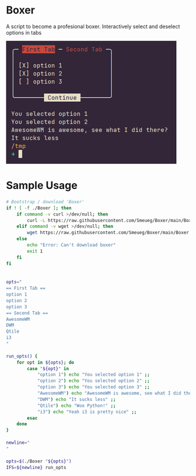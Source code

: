 # Boxer
A script to become a profesional boxer.
Interactively select and deselect options in tabs

![Screenshot](./Screenshot.png)


# Sample Usage
```bash
# Bootstrap / download 'Boxer'
if ! [ -f ./Boxer ]; then
	if command -v curl >/dev/null; then
		curl -L https://raw.githubusercontent.com/Smeueg/Boxer/main/Boxer -o Boxer
	elif command -v wget >/dev/null; then
		wget https://raw.githubusercontent.com/Smeueg/Boxer/main/Boxer -O Boxer
	else
		echo "Error: Can't download boxer"
		exit 1
	fi
fi


opts="
== First Tab ==
option 1
option 2
option 3
== Second Tab ==
AwesomeWM
DWM
Qtile
i3
"

run_opts() {
	for opt in ${opts}; do
		case "${opt}" in
			"option 1") echo "You selected option 1" ;;
			"option 2") echo "You selected option 2" ;;
			"option 3") echo "You selected option 3" ;;
			"AwesomeWM") echo "AwesomeWM is awesome, see what I did there?" ;;
			"DWM") echo "It sucks less" ;;
			"Qtile") echo "Woo Python!" ;;
			"i3") echo "Yeah i3 is pretty nice" ;;
		esac
	done
}

newline="
"

opts=$(./Boxer "${opts}")
IFS=${newline} run_opts
```
